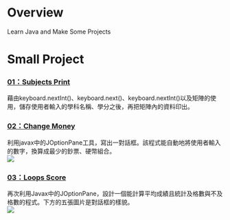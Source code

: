# Overview
Learn Java and Make Some Projects

# Small Project
### [01：Subjects Print](https://github.com/tailer954/JavaLearning/blob/master/Small%20Project/01_subjects_print.java)   
藉由keyboard.nextInt()、keyboard.next()、keyboard.nextInt()以及矩陣的使用，儲存使用者輸入的學科名稱、學分之後，再把矩陣內的資料印出。    

### [02：Change Money](https://github.com/tailer954/JavaLearning/blob/master/Small%20Project/02_change_money.java)   
利用javax中的JOptionPane工具，寫出一對話框。該程式能自動地將使用者輸入的數字，換算成最少的鈔票、硬幣組合。    
![](https://github.com/tailer954/JavaLearning/blob/master/Small%20Project/Change%20Money%20Result.JPG)

### [03：Loops Score](https://github.com/tailer954/JavaLearning/blob/master/Small%20Project/03_loops_score.java)   
再次利用Javax中的JOptionPane，設計一個能計算平均成績且統計及格數與不及格數的程式。下方的五張圖片是對話框的樣貌。       
![](https://github.com/tailer954/JavaLearning/blob/master/Small%20Project/Loops%20Score%20Result.JPG)
